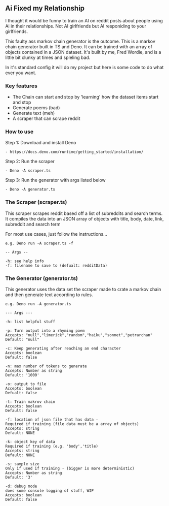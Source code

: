 ## Ai Fixed my Relationship

I thought it would be funny to train an AI on reddit posts about people using Ai in their relationships. Not AI girlfriends but AI responiding to your girlfriends.

This faulty ass markov chain generator is the outcome. This is a markov chain generator built in TS and Deno. It can be trained with an array of objects contained in a JSON dataset. It's built by me, Fred Wordie, and is a little bit clunky at times and spleling bad.

In it's standard config it will do my project but here is some code to do what ever you want.

### Key features

- The Chain can start and stop by 'learning' how the dataset items start and stop
- Generate poems (bad)
- Generate text (meh)
- A scraper that can scrape reddit

### How to use

Step 1: Download and install Deno

    - https://docs.deno.com/runtime/getting_started/installation/

Step 2: Run the scraper

    - Deno -A scraper.ts

Step 3: Run the generator with args listed below

    - Deno -A generator.ts

### The Scraper (scraper.ts)

This scraper scrapes reddit based off a list of subreddits and search terms.
It compiles the data into an JSON array of objects with title, body, date, link, subreddit and search term

For most use cases, just follow the instructions...

```
e.g. Deno run -A scraper.ts -f
```

```
-- Args --

-h: see help info
-f: filename to save to (defualt: redditData)
```

### The Generator (generator.ts)

This generator uses the data set the scraper made to crate a markov chain and then generate text according to rules.

```
e.g. Deno run -A generator.ts
```

```
--- Args ---

-h: list helpful stuff

-p: Turn output into a rhyming poem
Accepts: "null","limerick","random","haiku","sonnet","petrarchan"
Default: "null"

-c: Keep generating after reaching an end character
Accepts: boolean
Default: false

-n: max number of tokens to generate
Accepts: Number as string
Default: '1000'

-o: output to file
Accepts: boolean
Defualt: false

-t: Train makrov chain
Accepts: boolean
Default: false

-f: location of json file that has data -
Required if training (file data must be a array of objects)
Accepts: string
Default: NONE

-k: object key of data
Required if training (e.g. 'body','title)
Accepts: string
Default: NONE

-s: sample size
Only if used if training - (bigger is more deterministic)
Accepts: Number as string
Default: '3'

-d: debug mode
does some console logging of stuff, WIP
Accepts: boolean
Default: false

```
